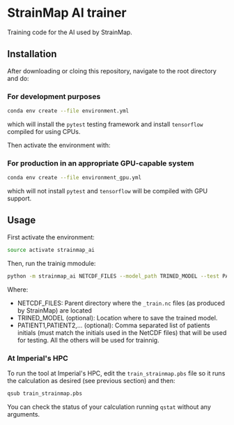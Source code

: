 # StrainMap AI trainer

Training code for the AI used by StrainMap.

## Installation

After downloading or cloing this repository, navigate to the root directory and do:

### For development purposes

```bash
conda env create --file environment.yml
```

which will install the `pytest` testing framework and install `tensorflow` compiled for
using CPUs.

Then activate the environment with:

### For production in an appropriate GPU-capable system

```bash
conda env create --file environment_gpu.yml
```

which will not install `pytest` and `tensorflow` will be compiled with GPU support.

## Usage

First activate the environment:

```bash
source activate strainmap_ai
```

Then, run the trainig mmodule:

```bash
python -m strainmap_ai NETCDF_FILES --model_path TRINED_MODEL --test PATIENT1,PATIENT2
```

Where:
- NETCDF_FILES: Parent directory where the `_train.nc` files (as produced by StrainMap)
  are located
- TRINED_MODEL (optional): Location where to save the trained model.
- PATIENT1,PATIENT2,... (optional): Comma separated list of patients initials (must match the
  initials used in the NetCDF files) that will be used for testing. All the others will
  be used for trainnig.

### At Imperial's HPC

To run the tool at Imperial's HPC, edit the `train_strainmap.pbs` file so it runs the
calculation as desired (see previous section) and then:

```bash
qsub train_strainmap.pbs
```

You can check the status of your calculation running `qstat` without any arguments.